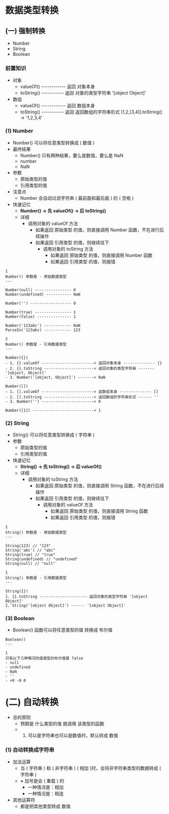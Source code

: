 # 数据类型转换

## (一) 强制转换

- Number
- String
- Boolean

### 前置知识

- 对象
  - valueOf() ------------ 返回 对象本身
  - toString() ----------- 返回 对象的类型字符串 '[object Object]'
- 数组
  - valueOf() ------------ 返回 数组本身
  - toString() ----------- 返回 返回数组的字符串形式 [1,2,[3,4]].toString() -> '1,2,3,4'

### (1) Number

- Number() 可以将任意类型转换成 ( 数值 )
- 最终结果
  - Number() 只有两种结果，要么是数值，要么是 NaN
  - number
  - NaN
- 参数
  - 原始类型的值
  - 引用类型的值
- 注意点
  - Number 会自动过滤字符串 ( 最前面和最后面 ) 的 ( 空格 )
- 快速记忆
  - **Number() -> 先 valueOf() -> 后 toString()**
  - 详细
    - 调用对象的 valueOf 方法
      - 如果返回 原始类型 的值，则直接调用 Number 函数，不在进行后续操作
      - 如果返回 引用类型 的值，则继续往下
        - 调用对象的 toString 方法
          - 如果返回 原始类型 的值，则直接调用 Number 函数
          - 如果返回 引用类型 的值，则报错

```
1
Number() 参数是 - 原始数据类型
---

Number(null) ---------------- 0
Number(undefined) ----------- NaN

Number('') ------------------ 0

Number(true) ---------------- 1
Number(false) --------------- 1

Number('123abc') ------------ NaN
ParseIn('123abc) ------------ 123
```

```
2
Number() 参数是 - 引用数据类型
---

Number({})
- 1. {}.valueOf -----------------------> 返回对象本身 -------------- {}
- 2. {}.toString ----------------------> 返回对象的类型字符串 ------- '[object, Object]'
- 3. Number('[object, Object]') -------> NaN

Number([])
- 1. [].valueOf -----------------------> 返数组本身 -------------- []
- 2. [].toString ----------------------> 返回数组的字符串形式 ------ ''
- 3. Number('') -----------------------> 0

Number([1]) ---------------------------> 1
```

### (2) String

- String() 可以将任意类型转换成 ( 字符串 )
- 参数
  - 原始类型的值
  - 引用类型的值
- 快速记忆
  - **String() -> 先 toString() -> 后 valueOf()**
  - 详细
    - 调用对象的 toString 方法
      - 如果返回 原始类型 的值，则直接调用 String 函数，不在进行后续操作
      - 如果返回 引用类型 的值，则继续往下
        - 调用对象的 valueOf 方法
          - 如果返回 原始类型 的值，则直接调用 String 函数
          - 如果返回 引用类型 的值，则报错

```
1
String() 参数是 - 原始数据类型
---

String(123) // "123"
String('abc') // "abc"
String(true) // "true"
String(undefined) // "undefined"
String(null) // "null"
```

```
1
String() 参数是 - 引用数据类型
---

String({})
1. {}.toString --------------------- 返回对象的类型字符串 '[object Object]'
2. String('[object Object]') ------ '[object Object]'
```

### (3) Boolean

- Boolean() 函数可以将任意类型的值 转换成 布尔值

```
Boolean()
---

1
只有以下几种情况的值类型的布尔值是 false
- null
- undefined
- NaN
- ''
- +0 -0 0
```

# (二) 自动转换

- 总的原则
  - 预期是 什么类型的值 就调用 该类型的函数
  - 1. 可以是字符串也可以是数值时，默认转成 数值

### (1) 自动转换成字符串

- 加法运算
  - 当 ( 字符串 ) 和 ( 非字符串 ) ( 相加 )时，会将非字符串类型的数据转成 ( 字符串 )
  - **+** 加号是会 ( 重载 ) 的
    - 一种情况是：相加
    - 一种情况是：相连
- 其他运算符
  - 都是把其他类型转成 数值
